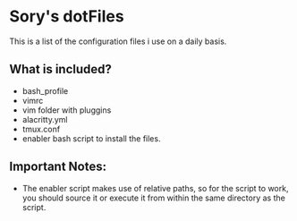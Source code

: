 # Sory's dotFiles

This is a list of the configuration files i use on a daily basis. 

## What is included?

* bash_profile
* vimrc
* vim folder with pluggins
* alacritty.yml
* tmux.conf
* enabler bash script to install the files.

## Important Notes:

* The enabler script makes use of relative paths, so for the script to work, you should source it or execute it from within the same directory as the script. 



